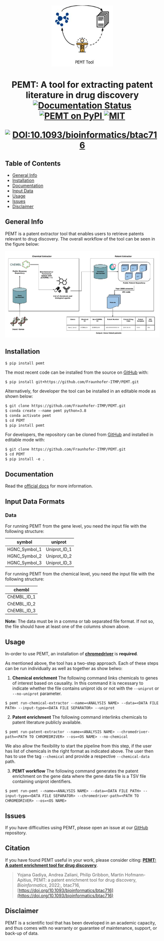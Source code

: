 <p align="center">
  <img style="width: 200px; height: 200px;" src="docs/PEMT%20Logo.jpg">
</p>


<h1 align="center">
  PEMT: A tool for extracting patent literature in drug discovery
  <br/>
    <a href='https://pemt.readthedocs.io/en/latest/?badge=latest'>
        <img src='https://readthedocs.org/projects/pemt/badge/?version=latest' alt='Documentation Status' />
    </a>
    <a href="https://pypi.org/project/PEMT/">
        <img src="https://img.shields.io/pypi/v/PEMT" alt="PEMT on PyPI">
    </a>
    <a href="https://github.com/Fraunhofer-ITMP/PET/blob/master/LICENSE">
        <img src="https://img.shields.io/pypi/l/PEMT" alt="MIT">
    </a>

 [![DOI:10.1093/bioinformatics/btac716](http://img.shields.io/badge/DOI-110.1093/bioinformatics/btac716-B31B1B.svg)](https://doi.org/10.1093/bioinformatics/btac716)

</h1>

## Table of Contents

* [General Info](#general-info)
* [Installation](#installation)
* [Documentation](#documentation)
* [Input Data](#input-data-formats)
* [Usage](#usage)
* [Issues](#issues)
* [Disclaimer](#disclaimer)

## General Info

PEMT is a patent extractor tool that enables users to retrieve patents relevant to drug discovery. The overall workflow of the tool can be seen in the figure below:

<p align="center">
  <img src="docs/source/framework.jpg">
</p>

## Installation

[comment]: <> (The code can be installed from [PyPI]&#40;https://pypi.org/project/clep/&#41; with:)

```shell
$ pip install pemt
```

The most recent code can be installed from the source on [GitHub](https://github.com/Fraunhofer-ITMP/PEMT) with:

```shell
$ pip install git+https://github.com/Fraunhofer-ITMP/PEMT.git
```

Alternatively, for developer the tool can be installed in an editable mode as shown below:

```shell
$ git clone https://github.com/Fraunhofer-ITMP/PEMT.git
$ conda create --name pemt python=3.8
$ conda activate pemt
$ cd PEMT
$ pip install pemt
```

For developers, the repository can be cloned from [GitHub](https://github.com/Fraunhofer-ITMP/PEMT) and installed in editable mode with:

```shell
$ git clone https://github.com/Fraunhofer-ITMP/PEMT.git
$ cd PEMT
$ pip install -e .
```

## Documentation

Read the [official docs](https://pemt.readthedocs.io/en/latest/) for more information.

## Input Data Formats

### Data

For running PEMT from the gene level, you need the input file with the following structure:

| symbol | uniprot |
| ------ | -------- |
| HGNC_Symbol_1 | Uniprot_ID_1
| HGNC_Symbol_2 | Uniprot_ID_2
| HGNC_Symbol_3 | Uniprot_ID_3  

For running PEMT from the chemical level, you need the input file with the following structure:

| chembl |  
| ------ |
| ChEMBL_ID_1
| ChEMBL_ID_2
| ChEMBL_ID_3

**Note:** The data must be in a comma or tab separated file format. If not so, the file should have at least one of the columns shown above.


## Usage

In-order to use PEMT, an installation of [**chromedriver**](https://chromedriver.chromium.org/) is **required**.

As mentioned above, the tool has a two-step approach. Each of these steps can be run individually as well as together as show belwo:

1. **Chemical enrichment**
The following command links chemicals to genes of interest based on causality. In this command it is necessary to indicate whether the file contains uniprot ids or not with the `--uniprot` or `--no-uniprot` parameter.

```shell
$ pemt run-chemical-extractor --name=<ANALYSIS NAME> --data=<DATA FILE PATH> --input-type=<DATA FILE SEPARATOR> --uniprot

```

2. **Patent enrichment**
The following command interlinks chemicals to patent literature publicly available.

```shell
$ pemt run-patent-extractor --name=<ANALYSIS NAME> --chromedriver-path=<PATH TO CHROMEDRIVER> --os=<OS NAME> --no-chemical
```

We also allow the flexibility to start the pipeline from this step, if the user has list of chemicals in the right format as indicated above. The user then has to use the tag `--chemical` and provide a respective `--chemical-data` path.

3. **PEMT workflow**
The following command generates the patent enrichment on the gene data where the gene data file is a TSV file containing uniprot identifiers.

```shell
$ pemt run-pemt --name=<ANALYSIS NAME> --data=<DATA FILE PATH> --input-type=<DATA FILE SEPARATOR> --chromedriver-path=<PATH TO CHROMEDRIVER> --os=<OS NAME>
```

## Issues

If you have difficulties using PEMT, please open an issue at our [GitHub](https://github.com/Fraunhofer-ITMP/PEMT) repository.

## Citation

If you have found PEMT useful in your work, please consider citing: [**PEMT: A patent enrichment tool for drug discovery**](https://doi.org/10.1093/bioinformatics/btac716).

> Yojana Gadiya, Andrea Zaliani, Philip Gribbon, Martin Hofmann-Apitius, PEMT: a patent enrichment tool for drug discovery, *Bioinformatics*, 2022;, btac716, [https://doi.org/10.1093/bioinformatics/btac716](https://doi.org/10.1093/bioinformatics/btac716)

## Disclaimer

PEMT is a scientific tool that has been developed in an academic capacity, and thus comes with no warranty or guarantee of maintenance, support, or back-up of data.
